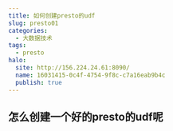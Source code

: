 ```yaml
---
title: 如何创建presto的udf
slug: presto01
categories:
  - 大数据技术
tags:
  - presto
halo:
  site: http://156.224.24.61:8090/
  name: 16031415-0c4f-4754-9f8c-c7a16eab9b4c
  publish: true
---
```

## 怎么创建一个好的presto的udf呢
